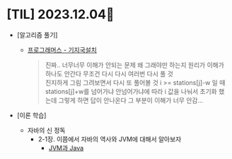 # [TIL] 2023.12.04📒

* [알고리즘 풀기]
  * [프로그래머스 - 기지국설치](https://github.com/elephant97/PROGRAMMERS/blob/main/Java/Level%203/%EA%B8%B0%EC%A7%80%EA%B5%AD%EC%84%A4%EC%B9%98.java)
    > 진짜.. 너무너무 이해가 안되는 문제 왜 그래야만 하는지 원리가 이해가 하나도 안간다 무조건 다시 다시 여러번 다시 풀 것   
    > 진지하게 그림 그려보면서 다시 또 풀어볼 것 i >= stations[j]-w 일 때 stations[j]+w를 넘어가냐 안넘어가냐에 따라
    > i 값을 나눠서 초기화 했는데 그렇게 하면 답이 안나온다 그 부분이 이해가 너무 안감...

* [이론 학습]
  * 자바의 신 정독
    * 2-1장. 이쯤에서 자바의 역사와 JVM에 대해서 알아보자
      * [JVM과 Java](../JavaStudy/JVMandJava.md)
